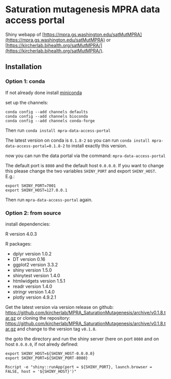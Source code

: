 # Saturation mutagenesis MPRA data access portal

Shiny webapp of [https://mpra.gs.washington.edu/satMutMPRA](https://mpra.gs.washington.edu/satMutMPRA) or [https://kircherlab.bihealth.org/satMutMPRA/](https://kircherlab.bihealth.org/satMutMPRA/).

## Installation

### Option 1: conda

If not already done install [miniconda](https://docs.conda.io/en/latest/miniconda.html)

set up the channels:

```
conda config --add channels defaults
conda config --add channels bioconda
conda config --add channels conda-forge
```

Then run `conda install mpra-data-access-portal`

The latest version on conda is `0.1.8-2` so you can run `conda install mpra-data-access-portal=0.1.8-2` to install exactly this version.

now you can run the data portal via the command: `mpra-data-access-portal`

The default port is `8080` and the default host `0.0.0.0`. If you want to change this please change the two variables `SHINY_PORT` and export `SHINY_HOST`. E.g.:

```
export SHINY_PORT=7001
export SHINY_HOST=127.0.0.1
```

Then run `mpra-data-access-portal` again.

### Option 2: from source

install dependencies:

R version 4.0.3

R packages:
- dplyr version 1.0.2
- DT version 0.16
- ggplot2 version 3.3.2
- shiny version 1.5.0
- shinytest version 1.4.0
- htmlwidgets version 1.5.1
- readr version 1.4.0
- stringr version 1.4.0
- plotly version 4.9.2.1


Get the latest version via version release on github: 
https://github.com/kircherlab/MPRA_SaturationMutagenesis/archive/v0.1.8.tar.gz 
or cloning the repository: 
https://github.com/kircherlab/MPRA_SaturationMutagenesis/archive/v0.1.8.tar.gz and change to the version tag `v0.1.8`.


the goto the directory and run the shiny server (here on port `8080` and on host `0.0.0.0`, if not alredy defined:


```
export SHINY_HOST=${SHINY_HOST-0.0.0.0}
export SHINY_PORT=${SHINY_PORT-8080}

Rscript -e "shiny::runApp(port = ${SHINY_PORT}, launch.browser = FALSE, host = '${SHINY_HOST}')"
```
